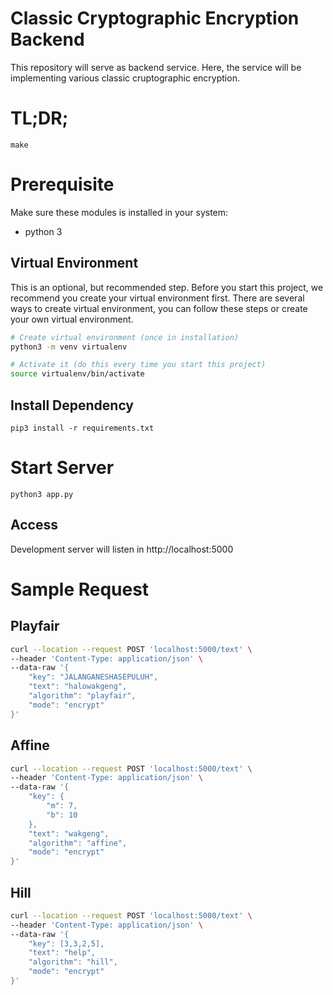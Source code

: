 # Classic Cryptographic Encryption Backend
This repository will serve as backend service. Here, the service will be implementing various classic cruptographic encryption.

# TL;DR;
```
make
```

# Prerequisite
Make sure these modules is installed in your system:
* python 3

## Virtual Environment 
This is an optional, but recommended step.
Before you start this project, we recommend you create your virtual environment first.
There are several ways to create virtual environment, you can follow these steps or create your own virtual environment.
```bash
# Create virtual environment (once in installation)
python3 -m venv virtualenv

# Activate it (do this every time you start this project)
source virtualenv/bin/activate
```

## Install Dependency
```
pip3 install -r requirements.txt
```

# Start Server
```
python3 app.py
```
## Access
Development server will listen in http://localhost:5000

# Sample Request

## Playfair

```bash
curl --location --request POST 'localhost:5000/text' \
--header 'Content-Type: application/json' \
--data-raw '{
    "key": "JALANGANESHASEPULUH",
    "text": "halowakgeng",
    "algorithm": "playfair",
    "mode": "encrypt"
}'
```

## Affine
```bash
curl --location --request POST 'localhost:5000/text' \
--header 'Content-Type: application/json' \
--data-raw '{
    "key": {
        "m": 7,
        "b": 10
    },
    "text": "wakgeng",
    "algorithm": "affine",
    "mode": "encrypt"
}'
```

## Hill
```bash
curl --location --request POST 'localhost:5000/text' \
--header 'Content-Type: application/json' \
--data-raw '{
    "key": [3,3,2,5],
    "text": "help",
    "algorithm": "hill",
    "mode": "encrypt"
}'
```